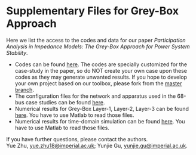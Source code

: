 # Supplementary Files for Grey-Box Approach 

Here we list the access to the codes and data for our paper *Participation Analysis in Impedance Models: The Grey-Box Approach for Power System Stability*.

* Codes can be found [here](https://github.com/Future-Power-Networks/Simplus-Grid-Tool/tree/GreyBox). The codes are specially customized for the case-study in the paper, so do NOT create your own case upon these codes as they may generate unwanted results. If you hope to develop your own project based on our toolbox, please fork from the [master branch](https://github.com/Future-Power-Networks/Simplus-Grid-Tool/).
* The configuration files for the network and apparatus used in the 68-bus case studies can be found [here](https://github.com/Future-Power-Networks/Publications/tree/main/GreyBox/SupplementaryFiles/SystemConfigurations).
* Numerical results for Grey-Box Layer-1, Layer-2, Layer-3 can be found [here](https://github.com/Future-Power-Networks/Publications/tree/main/GreyBox/SupplementaryFiles/GreyBoxLayers). You have to use Matlab to read those files.
* Numerical results for time-domain simulation can be found [here](https://github.com/Future-Power-Networks/Publications/tree/main/GreyBox/SupplementaryFiles/TimeDomainSimulation). You have to use Matlab to read those files.


If you have further questions, please contact the authors.  
Yue Zhu, yue.zhu18@imperial.ac.uk; Yunjie Gu, yunjie.gu@imperial.ac.uk.   

